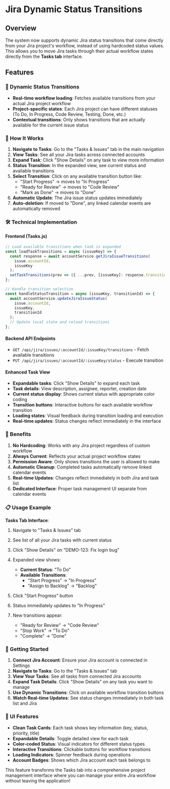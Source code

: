 # Jira Dynamic Status Transitions

## Overview

The system now supports dynamic Jira status transitions that come directly from your Jira project's workflow, instead of using hardcoded status values. This allows you to move Jira tasks through their actual workflow states directly from the **Tasks tab** interface.

## Features

### 🔄 Dynamic Status Transitions
- **Real-time workflow loading**: Fetches available transitions from your actual Jira project workflow
- **Project-specific states**: Each Jira project can have different statuses (To Do, In Progress, Code Review, Testing, Done, etc.)
- **Contextual transitions**: Only shows transitions that are actually available for the current issue status

### 🎯 How It Works

1. **Navigate to Tasks**: Go to the "Tasks & Issues" tab in the main navigation
2. **View Tasks**: See all your Jira tasks across connected accounts
3. **Expand Task**: Click "Show Details" on any task to view more information
4. **Status Transition**: In the expanded view, see current status and available transitions
5. **Select Transition**: Click on any available transition button like:
   - "Start Progress" → moves to "In Progress"
   - "Ready for Review" → moves to "Code Review"
   - "Mark as Done" → moves to "Done"
6. **Automatic Update**: The Jira issue status updates immediately
7. **Auto-deletion**: If moved to "Done", any linked calendar events are automatically removed

### 🛠 Technical Implementation

#### Frontend (Tasks.js)
```javascript
// Load available transitions when task is expanded
const loadTaskTransitions = async (issueKey) => {
  const response = await accountService.getJiraIssueTransitions(
    issue.accountId, 
    issueKey
  );
  setTaskTransitions(prev => ({ ...prev, [issueKey]: response.transitions }));
};

// Handle transition selection
const handleStatusTransition = async (issueKey, transitionId) => {
  await accountService.updateJiraIssueStatus(
    issue.accountId,
    issueKey,
    transitionId
  );
  // Update local state and reload transitions
};
```

#### Backend API Endpoints
- `GET /api/jira/issues/:accountId/:issueKey/transitions` - Fetch available transitions
- `PUT /api/jira/issues/:accountId/:issueKey/status` - Execute transition

#### Enhanced Task View
- **Expandable tasks**: Click "Show Details" to expand each task
- **Task details**: View description, assignee, reporter, creation date
- **Current status display**: Shows current status with appropriate color coding
- **Transition buttons**: Interactive buttons for each available workflow transition
- **Loading states**: Visual feedback during transition loading and execution
- **Real-time updates**: Status changes reflect immediately in the interface

### 🔧 Benefits

1. **No Hardcoding**: Works with any Jira project regardless of custom workflow
2. **Always Current**: Reflects your actual project workflow states
3. **Permission Aware**: Only shows transitions the user is allowed to make
4. **Automatic Cleanup**: Completed tasks automatically remove linked calendar events
5. **Real-time Updates**: Changes reflect immediately in both Jira and task list
6. **Dedicated Interface**: Proper task management UI separate from calendar events

### 📋 Usage Example

**Tasks Tab Interface**:
1. Navigate to "Tasks & Issues" tab
2. See list of all your Jira tasks with current status
3. Click "Show Details" on "DEMO-123: Fix login bug"
4. Expanded view shows:
   - **Current Status**: "To Do" 
   - **Available Transitions**:
     - "Start Progress" → "In Progress"
     - "Assign to Backlog" → "Backlog"

5. Click "Start Progress" button
6. Status immediately updates to "In Progress"
7. New transitions appear:
   - "Ready for Review" → "Code Review"
   - "Stop Work" → "To Do"
   - "Complete" → "Done"

### 🚀 Getting Started

1. **Connect Jira Account**: Ensure your Jira account is connected in Settings
2. **Navigate to Tasks**: Go to the "Tasks & Issues" tab
3. **View Your Tasks**: See all tasks from connected Jira accounts
4. **Expand Task Details**: Click "Show Details" on any task you want to manage
5. **Use Dynamic Transitions**: Click on available workflow transition buttons
6. **Watch Real-time Updates**: See status changes immediately in both task list and Jira

### 🎨 UI Features

- **Clean Task Cards**: Each task shows key information (key, status, priority, title)
- **Expandable Details**: Toggle detailed view for each task
- **Color-coded Status**: Visual indicators for different status types
- **Interactive Transitions**: Clickable buttons for workflow transitions
- **Loading Indicators**: Spinner feedback during operations
- **Account Badges**: Shows which Jira account each task belongs to

This feature transforms the Tasks tab into a comprehensive project management interface where you can manage your entire Jira workflow without leaving the application! 